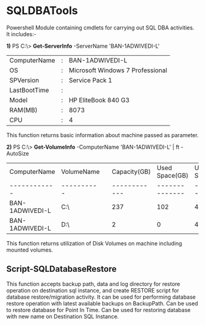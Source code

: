 # SQLDBATools
Powershell Module containing cmdlets for carrying out SQL DBA activities. It includes:-

<b>1)</b>
PS C:\\> <b>Get-ServerInfo</b> -ServerName 'BAN-1ADWIVEDI-L'
<table>
  <tr><td>ComputerName</td><td>:</td><td>BAN-1ADWIVEDI-L</td></tr>
  <tr><td>OS</td><td>:</td><td>Microsoft Windows 7 Professional</td></tr>
  <tr><td>SPVersion</td><td>: </td><td>Service Pack 1</td></tr>
  <tr><td>LastBootTime</td><td>:</td><td></td></tr>
  <tr><td>Model</td><td>:</td><td>HP EliteBook 840 G3</td></tr>
  <tr><td>RAM(MB)</td><td>:</td><td>8073</td></tr>
  <tr><td>CPU</td><td>:</td><td>4</td></tr>
 </table>

This function returns basic information about machine passed as parameter.


<b>2)</b>
PS C:\\> <b>Get-VolumeInfo</b> -ComputerName 'BAN-1ADWIVEDI-L' | ft -AutoSize
<table>
<tr><td>ComputerName   </td><td>VolumeName</td><td><td>Capacity(GB)</td><td>Used Space(GB)</td><td>Used Space(%)</td><td>FreeSpace(GB)</td><td>Label   </td></tr>
<tr><td>------------   </td><td>----------</td><td><td>------------</td><td>--------------</td><td>-------------</td><td>-------------</td><td>-----   </td></tr>
<tr><td>BAN-1ADWIVEDI-L</td><td>C:\       </td><td><td>         237</td><td>           102</td><td>           43</td><td>          134</td><td>		   </td></tr>
<tr><td>BAN-1ADWIVEDI-L</td><td>D:\       </td><td><td>           2</td><td>             0</td><td>            4</td><td>            2</td><td>HP_TOOLS</td></tr>
</table>

This function returns utilization of Disk Volumes on machine including mounted volumes.

## Script-SQLDatabaseRestore

This function accepts backup path, data and log directory for restore operation on destination sql instance, and create RESTORE script for database restore/migration activity.
It can be used for performing database restore operation with latest available backups on BackupPath.
Can be used to restore database for Point In Time.
Can be used for restoring database with new name on Destination SQL Instance.

